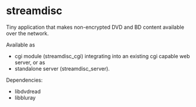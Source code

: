# streamdisc
Tiny application that makes non-encrypted DVD and BD content available over the network.

Available as 
- cgi module (streamdisc_cgi) integrating into an existing cgi capable web server, or as
- standalone server (streamdisc_server).

Dependencies:
- libdvdread
- libbluray
